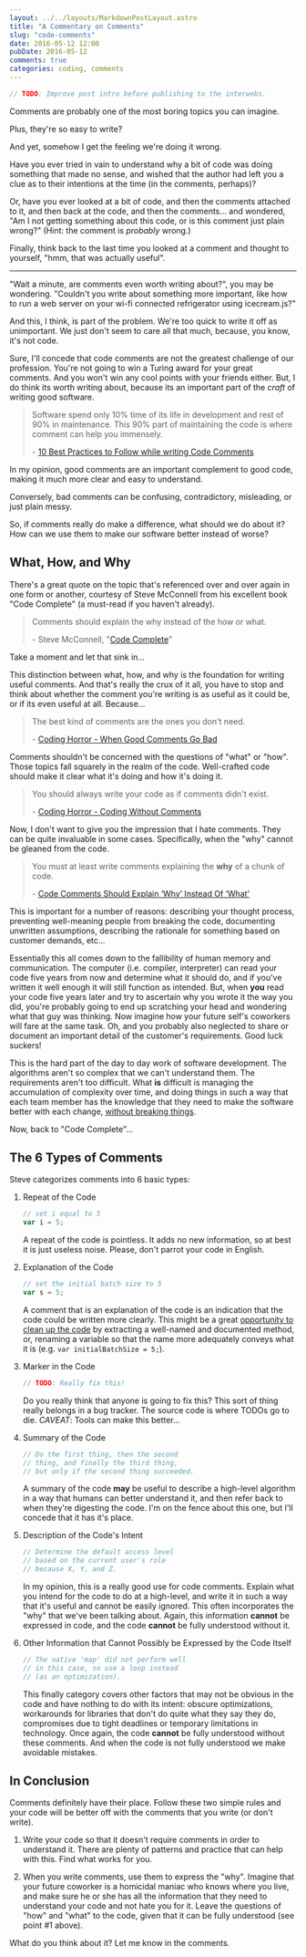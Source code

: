 ```yaml
---
layout: ../../layouts/MarkdownPostLayout.astro
title: "A Commentary on Comments"
slug: "code-comments"
date: 2016-05-12 12:00
pubDate: 2016-05-12
comments: true
categories: coding, comments
---
```


```javascript
// TODO: Improve post intro before publishing to the interwebs.
```

Comments are probably one of the most boring topics you can imagine.

Plus, they're so easy to write?

And yet, somehow I get the feeling we're doing it wrong.

Have you ever tried in vain to understand why a bit of code was doing something
that made no sense, and wished that the author had left you a clue as to their
intentions at the time (in the comments, perhaps)?

Or, have you ever looked at a bit of code, and then the comments attached to it,
and then back at the code, and then the comments... and wondered, "Am I not
getting something about this code, or is this comment just plain wrong?" (Hint:
the comment is *probably* wrong.)

Finally, think back to the last time you looked at a comment and thought to yourself,
"hmm, that was actually useful".

--------------------------------------------------------------------------------

"Wait a minute, are comments even worth writing about?", you may be wondering. "Couldn't
you write about something more important, like how to run a web server on your
wi-fi connected refrigerator using icecream.js?"

And this, I think, is part of the problem. We're too quick to write it off as unimportant. We just don't seem to care all that much, because, you know, it's not code.

Sure, I'll concede that code comments are not the greatest challenge of our
profession. You're not going to win a Turing award for your great comments. And
you won't win any cool points with your friends either. But, I do think its
worth writing about, because its an important part of the *craft* of writing
good software.

> Software spend only 10% time of its life in development and rest of 90% in
> maintenance. This 90% part of maintaining the code is where comment can help
> you immensely.
> 
> \- [10 Best Practices to Follow while writing Code Comments]

In my opinion, good comments are an important complement to good code, making it
much more clear and easy to understand.

Conversely, bad comments can be confusing, contradictory,
misleading, or just plain messy.

So, if comments really do make a difference, what should we do about it? How can we use them
to make our software better instead of worse?

What, How, and Why
------------------

There's a great quote on the topic that's referenced over and over again
in one form or another, courtesy of Steve McConnell from his excellent book
"Code Complete" (a must-read if you haven't already).

> Comments should explain the why instead of the how or what.
> 
> \- Steve McConnell, "[Code Complete](http://en.wikipedia.org/wiki/Code_Complete)"

Take a moment and let that sink in...

This distinction between what, how, and why is the foundation for writing
useful comments. And that's really the crux of it all, you
have to stop and think about whether the comment you're writing is as useful as
it could be, or if its even useful at all. Because...

> The best kind of comments are the ones you don't need.
> 
> \- [Coding Horror - When Good Comments Go Bad]

Comments shouldn't be concerned with the questions of "what" or "how".
Those topics fall squarely in the realm of the code. Well-crafted code should
make it clear what it's doing and how it's doing it.

> You should always write your code as if comments didn't exist.
> 
> \- [Coding Horror - Coding Without Comments]

Now, I don't want to give you the impression that I hate comments. They can be
quite invaluable in some cases. Specifically, when the "why" cannot be gleaned
from the code.

> You must at least write comments explaining the **why** of a chunk of code.
> 
> \- [Code Comments Should Explain ‘Why’ Instead Of ‘What’]

This is important for a number of reasons: describing your thought process,
preventing well-meaning people from breaking the code, documenting unwritten
assumptions, describing the rationale for something based on customer demands,
etc...

Essentially this all comes down to the fallibility of human memory and
communication. The computer (i.e. compiler, interpreter) can read your code five
years from now and determine what it should do, and if you've written it well
enough it will still function as intended. But, when **you** read your code five
years later and try to ascertain why you wrote it the way you did, you're
probably going to end up scratching your head and wondering what that guy was
thinking. Now imagine how your future self's coworkers will fare at the same
task. Oh, and you probably also neglected to share or document an important
detail of the customer's requirements. Good luck suckers!

This is the hard part of the day to day work of software development. The algorithms
aren't so complex that we can't understand them. The requirements aren't too
difficult. What **is** difficult is managing the accumulation of complexity over
time, and doing things in such a way that each team member has the knowledge
that they need to make the software better with each change,
[without breaking things].

Now, back to "Code Complete"...

The 6 Types of Comments
-----------------------

Steve categorizes comments into 6 basic types:

1. Repeat of the Code

	```javascript
	// set i equal to 5    
	var i = 5;
	```

	A repeat of the code is pointless. It adds no new information, so at best it
	is just useless noise. Please, don't parrot your code in English.

2. Explanation of the Code

	```javascript
	// set the initial batch size to 5
	var s = 5;
	```
	A comment that is an explanation of the code is an indication that the code
	could be written more clearly. This might be a great [opportunity to clean
	up the code] by extracting a well-named and documented method, or, renaming
	a variable so that the name more adequately conveys what it is
	(e.g. `var initialBatchSize = 5;`).

3. Marker in the Code

	```javascript
	// TODO: Really fix this!
	```

	Do you really think that anyone is going to fix this? This sort of thing
	really belongs in a bug tracker. The source code is where TODOs go to die.
	*CAVEAT*: Tools can make this better...

4. Summary of the Code

	```javascript
	// Do the first thing, then the second
	// thing, and finally the third thing,
	// but only if the second thing succeeded.
	```

	A summary of the code **may** be useful to describe a high-level algorithm
	in a way that humans can better understand it, and then refer back to when
	they're digesting the code. I'm on the fence about this one, but I'll
	concede that it has it's place.

5. Description of the Code's Intent

	```javascript
	// Determine the default access level
	// based on the current user's role
	// because X, Y, and Z.
	```

	In my opinion, this is a really good use for code comments. Explain what you
	intend for the code to do at a high-level, and write it in such a way that
	it's useful and cannot be easily ignored. This often incorporates the "why"
	that we've been talking about. Again, this information **cannot** be
	expressed in code, and the code **cannot** be fully understood without it.

6. Other Information that Cannot Possibly be Expressed by the Code Itself

	```javascript
	// The native 'map' did not perform well
	// in this case, so use a loop instead
	// (as an optimization).
	```

	This finally category covers other factors that may not be obvious in the
	code and have nothing to do with its intent: obscure optimizations,
	workarounds for libraries that don't do quite what they say they do,
	compromises due to tight deadlines or temporary limitations in technology.
	Once again, the code **cannot** be fully understood without these comments.
	And when the code is not fully understood we make avoidable mistakes.

In Conclusion
-------------

Comments definitely have their place. Follow these two simple rules and your 
code will be better off with the comments that you write (or don't write).

1. Write your code so that it doesn't require comments in order to understand
   it. There are plenty of patterns and practice that can help with this. Find what works for you.

2. When you write comments, use them to express the "why". Imagine that your
   future coworker is a homicidal maniac who knows where you live, and make sure
   he or she has all the information that they need to understand your code and
   not hate you for it. Leave the questions of "how" and "what" to the code,
   given that it can be fully understood (see point #1 above).

What do you think about it? Let me know in the comments.

[10 Best Practices to Follow while writing Code Comments]: http://javarevisited.blogspot.com/2011/08/code-comments-java-best-practices.html
[Coding Horror - When Good Comments Go Bad]: http://blog.codinghorror.com/when-good-comments-go-bad/
[Coding Horror - Coding Without Comments]: http://blog.codinghorror.com/coding-without-comments/
[Code Comments Should Explain ‘Why’ Instead Of ‘What’]: http://sandmoose.com/post/16414516163/code-comments-should-explain-why-instead-of
[without breaking things]: http://9gag.com/gag/aGwRXOZ
[opportunity to clean up the code]: http://simpleprogrammer.com/2015/04/13/why-comments-are-stupid-a-real-example/
